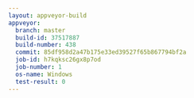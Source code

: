 ```yaml
---
layout: appveyor-build
appveyor:
  branch: master
  build-id: 37517887
  build-number: 438
  commit: 85df958d2a47b175e33ed39527f65b867794bf2a
  job-id: h7kqksc26gx8p7od
  job-number: 1
  os-name: Windows
  test-result: 0
---
```

